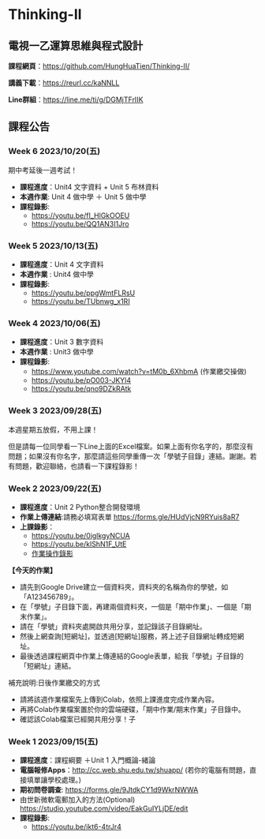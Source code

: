 # Thinking-II

## 電視一乙運算思維與程式設計

**課程網頁**：https://github.com/HungHuaTien/Thinking-II/

**講義下載**：https://reurl.cc/kaNNLL

**Line群組**：https://line.me/ti/g/DGMjTFrIIK

## 課程公告

### Week 6 2023/10/20(五)

期中考延後一週考試！

- **課程進度**：Unit4 文字資料 + Unit 5 布林資料
- **本週作業**: Unit 4 做中學 ＋ Unit 5 做中學
- **課程錄影**:
  -  https://youtu.be/fI_HlGkOOEU
  -  https://youtu.be/QQ1AN3I1Jro

### Week 5 2023/10/13(五)

- **課程進度**：Unit 4 文字資料
- **本週作業** : Unit4 做中學
- **課程錄影**:
  - https://youtu.be/ppgWmtFLRsU
  - https://youtu.be/TUbnwg_x1RI

### Week 4 2023/10/06(五)

- **課程進度**：Unit 3 數字資料
- **本週作業** : Unit3 做中學
- **課程錄影**:
  - https://www.youtube.com/watch?v=tM0b_6XhbmA (作業繳交操做)
  - https://youtu.be/pO003-JKYl4
  - https://youtu.be/qno9DZkRAtk

### Week 3 2023/09/28(五)

本週星期五放假，不用上課！

但是請每一位同學看一下Line上面的Excel檔案。如果上面有你名字的，那麼沒有問題；如果沒有你名字，那麼請這些同學重傳一次「學號子目錄」連結。謝謝。若有問題，歡迎聯絡，也請看一下課程錄影！

### Week 2 2023/09/22(五)

- **課程進度**：Unit 2 Python整合開發環境
- **作業上傳連結**:請務必填寫表單 https://forms.gle/HUdVjcN9RYuis8aR7
- **上課錄影**：
  -  https://youtu.be/0iglkgyNCUA
  -  https://youtu.be/klShN1F_UtE
  -  [作業操作錄影](https://youtu.be/ZIUB3fIm3Ks)


**【今天的作業】**

- 請先到Google Drive建立一個資料夾，資料夾的名稱為你的學號，如「A123456789」。
- 在「學號」子目錄下面，再建兩個資料夾，一個是「期中作業」、一個是「期末作業」。
- 請在「學號」資料夾處開啟共用分享，並記錄該子目錄網址。
- 然後上網查詢[短網址]，並透過[短網址]服務，將上述子目錄網址轉成短網址。
- 最後透過課程網頁中作業上傳連結的Google表單，給我「學號」子目錄的「短網址」連結。

補充說明:日後作業繳交的方式

- 請將該週作業檔案先上傳到Colab，依照上課進度完成作業內容。
- 再將Colab作業檔案置於你的雲端硬碟，「期中作業/期末作業」子目錄中。
- 確認該Colab檔案已經開共用分享！子



### Week 1 2023/09/15(五)

- **課程進度**：課程綱要 ＋Unit 1 入門概論-緒論
- **電腦報修Apps**：http://cc.web.shu.edu.tw/shuapp/ (若你的電腦有問題，直接填單讓學校處理。)
- **期初問卷調查**: https://forms.gle/9JtdkCY1d9WkrNWWA
- 由世新微軟電郵加入的方法(Optional)   https://studio.youtube.com/video/EakGuIYLjDE/edit
- **課程錄影**:
  - https://youtu.be/ikt6-4trJr4  
